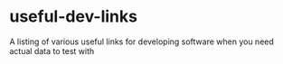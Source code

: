 # useful-dev-links
A listing of various useful links for developing software when you need actual data to test with
